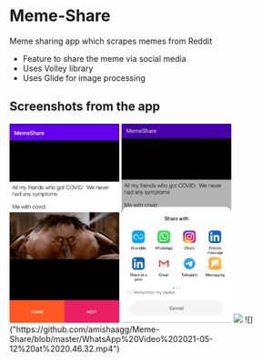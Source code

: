 # Meme-Share
Meme sharing app which scrapes memes from Reddit
* Feature to share the meme via social media
* Uses Volley library
* Uses Glide for image processing

## Screenshots from the app
<img src="https://github.com/amishaagg/Meme-Share/blob/master/WhatsApp%20Image%202021-05-12%20at%2020.30.14.jpeg" height="350">
<img src="https://github.com/amishaagg/Meme-Share/blob/master/WhatsApp%20Image%202021-05-12%20at%2020.30.14%20(1).jpeg" height="350">
<img src="https://github.com/amishaagg/Meme-Share/blob/master/WhatsApp%20Video%202021-05-12%20at%2020.46.32.mp4">
![]("https://github.com/amishaagg/Meme-Share/blob/master/WhatsApp%20Video%202021-05-12%20at%2020.46.32.mp4")
